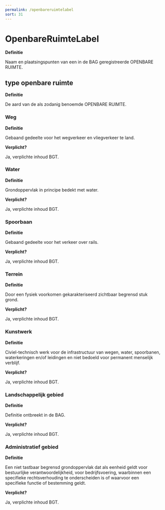 ```yaml
---
permalink: /openbareruimtelabel
sort: 31
---
```


OpenbareRuimteLabel
===================

**Definitie**

Naam en plaatsingspunten van een in de BAG geregistreerde OPENBARE RUIMTE.

type openbare ruimte
--------------------

**Definitie**

De aard van de als zodanig benoemde OPENBARE RUIMTE.

### Weg

**Definitie**

Gebaand gedeelte voor het wegverkeer en vliegverkeer te land.

**Verplicht?**

Ja, verplichte inhoud BGT.

### Water

**Definitie**

Grondoppervlak in principe bedekt met water.

**Verplicht?**

Ja, verplichte inhoud BGT.

### Spoorbaan

**Definitie**

Gebaand gedeelte voor het verkeer over rails.

**Verplicht?**

Ja, verplichte inhoud BGT.

### Terrein

**Definitie**

Door een fysiek voorkomen gekarakteriseerd zichtbaar begrensd stuk grond.

**Verplicht?**

Ja, verplichte inhoud BGT.

### Kunstwerk

**Definitie**

Civiel-technisch werk voor de infrastructuur van wegen, water, spoorbanen,
waterkeringen en/of leidingen en niet bedoeld voor permanent menselijk verblijf.

**Verplicht?**

Ja, verplichte inhoud BGT.

### Landschappelijk gebied

**Definitie**

Definitie ontbreekt in de BAG.

**Verplicht?**

Ja, verplichte inhoud BGT.

### Administratief gebied

**Definitie**

Een niet tastbaar begrensd grondoppervlak dat als eenheid geldt voor
bestuurlijke verantwoordelijkheid, voor bedrijfsvoering, waarbinnen een
specifieke rechtsverhouding te onderscheiden is of waarvoor een specifieke
functie of bestemming geldt.

**Verplicht?**

Ja, verplichte inhoud BGT.
